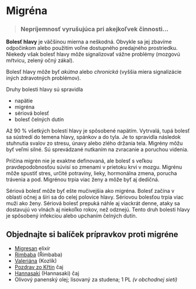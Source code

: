 Migréna
=======


> ### Nepríjemnosť vyrušujúca pri akejkoľvek činnosti...
> 
> 

**Bolesť hlavy** je väčšinou mierna a neškodná. Obvykle sa jej zbavíme
odpočinkom alebo použitím voľne dostupného predajného prostriedku. Niekedy však
bolesť hlavy môže signalizovať vážne problémy (mozgovú mŕtvicu, zelený očný
zákal).

Bolesť hlavy môže byť *akútna* alebo *chronická* (vyššia miera signalizácie
iných zdravotných problémov).

Druhy bolesti hlavy sú spravidla

* napätie
* migréna
* sériová bolesť
* bolesť čelných dutín

Až 90 % všetkých bolestí hlavy je spôsobené napätím. Vytrvalá, tupá bolesť sa
sústredí do temena hlavy, spánkov a do tyla. Je to spravidla následok stuhnutia
svalov zo stresu, únavy alebo zlého držania tela. Migrény môžu byť veľmi silné.
Sú sprevádzané nutkaním na zvracanie a poruchou videnia.

Príčina migrén nie je exaktne definovaná, ale bolesť s veľkou pravdepodobnosťou
súvisí so zmenami v prietoku krvi v mozgu. Migrénu môže spustiť stres, určité
potraviny, lieky, hormonálna zmena, porucha trávenia a pod. Migrénou trpia viac
ženy a môže byť aj dedičná.

Sériová bolesť môže byť ešte mučivejšia ako migréna. Bolesť začína v oblasti
očnej a šíri sa do celej polovice hlavy. Sériovou bolesťou trpia viac muži ako
ženy. Sériová bolesť prepuká náhle aj viackrát denne, ataky sa dostavujú vo
vlnách aj niekoľko rokov, než odznejú. Tento druh bolesti hlavy je spôsobený
infekciou alebo upchaním čelných dutín.

Objednajte si balíček prípravkov proti migréne
----------------------------------------------

* [Migresan](/sip/elixiry/migresan) elixír
* [Rimbaba](/sip/tinktury/rimbaba) (Řimbaba)
* [Valeriána](/sip/#p/valeriana) (Kozlík)
* [Pozdrav zo Křtin](/sip/caje/pozdrav-z-krtin) čaj
* [Hannasaki](/sip/#p/hannasaki) (Hannasaki) čaj
* Olivový panenský olej; lisovaný za studena; 1 PL *(v obchodnej sieti)*
